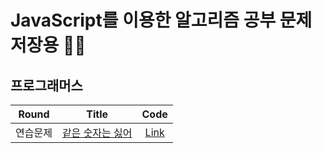 # JavaScript를 이용한 알고리즘 공부 문제 저장용 🤜🏼

## 프로그래머스
|Round|Title|Code|
|:-------:|:-----:|:---:|
|연습문제|[같은 숫자는 싫어](https://programmers.co.kr/learn/courses/30/lessons/12906)|[Link](https://github.com/hogumachu/Coding-Test_JS/blob/master/Programmers/%EA%B0%99%EC%9D%80%20%EC%88%AB%EC%9E%90%EB%8A%94%20%EC%8B%AB%EC%96%B4.js)|

